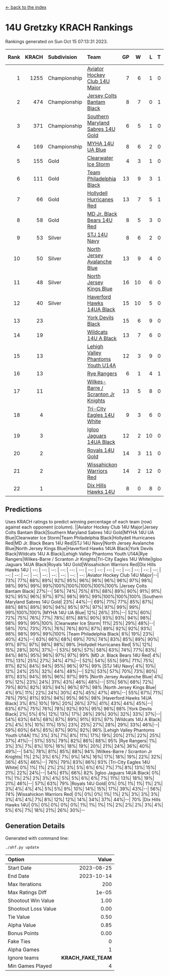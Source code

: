 [<- back to the index](readme.md)
# 14U Gretzky KRACH Rankings
Rankings generated on Sun Oct 15 07:13:31 2023.

Rank|KRACH|Subdivision|Team|GP|W|L|T|OTW|OTL|SoS|Exp Wins|Win Diff
---:|---:|:---|:---|---:|---:|---:|---:|---:|---:|---:|---:|---:
1|1255|Championship|[Aviator Hockey Club 14U Major](https://gamesheetstats.com/seasons/3659/teams/140575/schedule)|7|6|1|0|0|0|941|6.8|-0.0
2|474|Championship|[Jersey Colts Bantam Black](https://gamesheetstats.com/seasons/3659/teams/140580/schedule)|8|7|0|1|2|0|39|8.4|0.0
3|371|Championship|[Southern Maryland Sabres 14U Gold](https://gamesheetstats.com/seasons/3659/teams/140588/schedule)|6|5|1|0|0|0|201|5.8|-0.0
4|169|Championship|[MYHA 14U UA Blue](https://gamesheetstats.com/seasons/3659/teams/140583/schedule)|8|6|2|0|0|2|64|6.9|0.0
5|155|Gold|[Clearwater Ice Storm](https://gamesheetstats.com/seasons/3659/teams/142500/schedule)|4|3|1|0|0|0|60|3.9|0.0
6|111|Gold|[Team Philadelphia Black](https://gamesheetstats.com/seasons/3659/teams/140590/schedule)|13|9|3|1|2|1|75|10.4|0.0
7|66|Gold|[Hollydell Hurricanes Red](https://gamesheetstats.com/seasons/3659/teams/140578/schedule)|13|7|5|1|1|1|93|8.4|0.0
8|58|Gold|[MD Jr. Black Bears 14U Red](https://gamesheetstats.com/seasons/3659/teams/140581/schedule)|8|5|3|0|0|0|37|5.9|0.0
9|53|Silver|[STJ 14U Navy](https://gamesheetstats.com/seasons/3659/teams/140589/schedule)|8|6|2|0|0|1|62|6.9|0.0
10|50|Silver|[North Jersey Avalanche Blue](https://gamesheetstats.com/seasons/3659/teams/140584/schedule)|13|9|4|0|0|0|46|9.9|0.0
11|48|Silver|[North Jersey Kings Blue](https://gamesheetstats.com/seasons/3659/teams/140585/schedule)|16|10|6|0|2|1|137|10.9|0.0
12|40|Silver|[Haverford Hawks 14UA Black](https://gamesheetstats.com/seasons/3659/teams/140577/schedule)|15|10|5|0|0|0|63|10.9|0.0
13|23||[York Devils Black](https://gamesheetstats.com/seasons/3659/teams/140595/schedule)|15|6|9|0|0|0|151|6.9|0.0
14|19||[Wildcats 14U A Black](https://gamesheetstats.com/seasons/3659/teams/140592/schedule)|13|7|6|0|0|1|140|7.9|0.0
15|13||[Lehigh Valley Phantoms Youth U14A](https://gamesheetstats.com/seasons/3659/teams/140582/schedule)|12|3|9|0|0|0|123|3.9|0.0
16|13||[Rye Rangers](https://gamesheetstats.com/seasons/3659/teams/140587/schedule)|6|1|4|1|0|0|93|2.4|0.0
17|11||[Wilkes-Barre / Scranton Jr Knights](https://gamesheetstats.com/seasons/3659/teams/140593/schedule)|13|5|8|0|0|0|51|5.9|0.0
18|4||[Tri-City Eagles 14U White](https://gamesheetstats.com/seasons/3659/teams/140591/schedule)|9|3|6|0|0|0|135|3.9|0.0
19|3||[Igloo Jaguars 14UA Black](https://gamesheetstats.com/seasons/3659/teams/140579/schedule)|12|2|10|0|0|0|37|2.9|0.0
20|2||[Royals 14U Gold](https://gamesheetstats.com/seasons/3659/teams/140586/schedule)|14|3|11|0|0|0|101|3.9|0.0
21|2||[Wissahickon Warriors Red](https://gamesheetstats.com/seasons/3659/teams/140594/schedule)|14|2|12|0|0|0|38|2.9|0.0
22|1||[Dix Hills Hawks 14U](https://gamesheetstats.com/seasons/3659/teams/140576/schedule)|8|0|8|0|0|0|31|0.9|0.0

## Predictions
Uses KRACH ratings to predict winning percentage of each team (row) against each opponent (column).
||Aviator Hockey Club 14U Major|Jersey Colts Bantam Black|Southern Maryland Sabres 14U Gold|MYHA 14U UA Blue|Clearwater Ice Storm|Team Philadelphia Black|Hollydell Hurricanes Red|MD Jr. Black Bears 14U Red|STJ 14U Navy|North Jersey Avalanche Blue|North Jersey Kings Blue|Haverford Hawks 14UA Black|York Devils Black|Wildcats 14U A Black|Lehigh Valley Phantoms Youth U14A|Rye Rangers|Wilkes-Barre / Scranton Jr Knights|Tri-City Eagles 14U White|Igloo Jaguars 14UA Black|Royals 14U Gold|Wissahickon Warriors Red|Dix Hills Hawks 14U
| --: | --: | --: | --: | --: | --: | --: | --: | --: | --: | --: | --: | --: | --: | --: | --: | --: | --: | --: | --: | --: | --: | --: 
|Aviator Hockey Club 14U Major|--| 73%| 77%| 88%| 89%| 92%| 95%| 96%| 96%| 96%| 96%| 97%| 98%| 98%| 99%| 99%| 99%|100%|100%|100%|100%|100%
|Jersey Colts Bantam Black| 27%|--| 56%| 74%| 75%| 81%| 88%| 89%| 90%| 91%| 91%| 92%| 95%| 96%| 97%| 97%| 98%| 99%| 99%|100%|100%|100%
|Southern Maryland Sabres 14U Gold| 23%| 44%|--| 69%| 71%| 77%| 85%| 87%| 88%| 88%| 89%| 90%| 94%| 95%| 97%| 97%| 97%| 99%| 99%| 99%|100%|100%
|MYHA 14U UA Blue| 12%| 26%| 31%|--| 52%| 60%| 72%| 75%| 76%| 77%| 78%| 81%| 88%| 90%| 93%| 93%| 94%| 98%| 98%| 99%| 99%|100%
|Clearwater Ice Storm| 11%| 25%| 29%| 48%|--| 58%| 70%| 73%| 75%| 76%| 76%| 80%| 87%| 89%| 92%| 92%| 93%| 98%| 98%| 99%| 99%|100%
|Team Philadelphia Black|  8%| 19%| 23%| 40%| 42%|--| 63%| 66%| 68%| 69%| 70%| 74%| 83%| 85%| 89%| 90%| 91%| 97%| 97%| 98%| 98%| 99%
|Hollydell Hurricanes Red|  5%| 12%| 15%| 28%| 30%| 37%|--| 53%| 56%| 57%| 58%| 63%| 74%| 77%| 83%| 84%| 86%| 95%| 96%| 97%| 97%| 99%
|MD Jr. Black Bears 14U Red|  4%| 11%| 13%| 25%| 27%| 34%| 47%|--| 52%| 54%| 55%| 59%| 71%| 75%| 81%| 82%| 84%| 94%| 95%| 96%| 97%| 99%
|STJ 14U Navy|  4%| 10%| 12%| 24%| 25%| 32%| 44%| 48%|--| 52%| 53%| 57%| 70%| 73%| 80%| 81%| 83%| 94%| 95%| 96%| 97%| 99%
|North Jersey Avalanche Blue|  4%|  9%| 12%| 23%| 24%| 31%| 43%| 46%| 48%|--| 51%| 56%| 68%| 72%| 79%| 80%| 82%| 93%| 94%| 96%| 97%| 98%
|North Jersey Kings Blue|  4%|  9%| 11%| 22%| 24%| 30%| 42%| 45%| 47%| 49%|--| 55%| 67%| 71%| 78%| 79%| 81%| 93%| 94%| 95%| 96%| 98%
|Haverford Hawks 14UA Black|  3%|  8%| 10%| 19%| 20%| 26%| 37%| 41%| 43%| 44%| 45%|--| 63%| 67%| 75%| 76%| 78%| 92%| 93%| 95%| 96%| 98%
|York Devils Black|  2%|  5%|  6%| 12%| 13%| 17%| 26%| 29%| 30%| 32%| 33%| 37%|--| 54%| 63%| 64%| 68%| 87%| 89%| 91%| 93%| 97%
|Wildcats 14U A Black|  2%|  4%|  5%| 10%| 11%| 15%| 23%| 25%| 27%| 28%| 29%| 33%| 46%|--| 59%| 60%| 64%| 85%| 87%| 90%| 92%| 96%
|Lehigh Valley Phantoms Youth U14A|  1%|  3%|  3%|  7%|  8%| 11%| 17%| 19%| 20%| 21%| 22%| 25%| 37%| 41%|--| 51%| 55%| 79%| 82%| 86%| 88%| 95%
|Rye Rangers|  1%|  3%|  3%|  7%|  8%| 10%| 16%| 18%| 19%| 20%| 21%| 24%| 36%| 40%| 49%|--| 54%| 78%| 81%| 85%| 88%| 94%
|Wilkes-Barre / Scranton Jr Knights|  1%|  2%|  3%|  6%|  7%|  9%| 14%| 16%| 17%| 18%| 19%| 22%| 32%| 36%| 45%| 46%|--| 76%| 79%| 83%| 86%| 93%
|Tri-City Eagles 14U White|  0%|  1%|  1%|  2%|  2%|  3%|  5%|  6%|  6%|  7%|  7%|  8%| 13%| 15%| 21%| 22%| 24%|--| 54%| 61%| 66%| 82%
|Igloo Jaguars 14UA Black|  0%|  1%|  1%|  2%|  2%|  3%|  4%|  5%|  5%|  6%|  6%|  7%| 11%| 13%| 18%| 19%| 21%| 46%|--| 57%| 63%| 79%
|Royals 14U Gold|  0%|  0%|  1%|  1%|  1%|  2%|  3%|  4%|  4%|  4%|  5%|  5%|  9%| 10%| 14%| 15%| 17%| 39%| 43%|--| 56%| 74%
|Wissahickon Warriors Red|  0%|  0%|  0%|  1%|  1%|  2%|  3%|  3%|  3%|  3%|  4%|  4%|  7%|  8%| 12%| 12%| 14%| 34%| 37%| 44%|--| 70%
|Dix Hills Hawks 14U|  0%|  0%|  0%|  0%|  0%|  1%|  1%|  1%|  1%|  2%|  2%|  2%|  3%|  4%|  5%|  6%|  7%| 18%| 21%| 26%| 30%|--

## Generation Details

Generated with command line:
```
./ahf.py update
```

| Option | Value |
| :----- | ----: |
| Start Date | 2023-08-25 |
| End Date | 2023-10-14 |
| Max Iterations | 200 |
| Max Ratings Diff | 1e-05 |
| Shootout Win Value | 1.00 |
| Shootout Loss Value | 0.00 |
| Tie Value | 0.50 |
| Alpha Value | 0.85 |
| Bonus Points | 0.00 |
| Fake Ties | 0 |
| Alpha Games | 1 |
| Ignore teams | __KRACH_FAKE_TEAM__ |
| Min Games Played | 4 |

